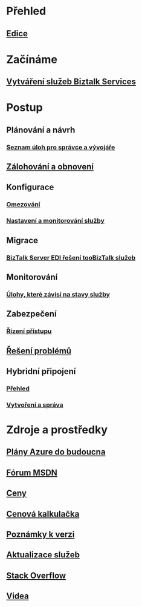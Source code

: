 # Přehled
## [Edice](biztalk-editions-feature-chart.md)

# Začínáme
## [Vytváření služeb Biztalk Services](biztalk-provision-services.md)

# Postup
## Plánování a návrh
### [Seznam úloh pro správce a vývojáře](biztalk-services-administration-and-development-task-list.md)
## [Zálohování a obnovení](biztalk-backup-restore.md)
## Konfigurace
### [Omezování](biztalk-throttling-thresholds.md)
### [Nastavení a monitorování služby](biztalk-dashboard-monitor-scale-tabs.md)
## Migrace
### [BizTalk Server EDI řešení tooBizTalk služeb](biztalk-migrating-to-edi-guide.md)
## Monitorování
### [Úlohy, které závisí na stavy služby](biztalk-service-state-chart.md)
## Zabezpečení
### [Řízení přístupu](biztalk-issuer-name-issuer-key.md)
## [Řešení problémů](biztalk-troubleshoot-using-ops-logs.md)
## Hybridní připojení
### [Přehled](integration-hybrid-connection-overview.md)
### [Vytvoření a správa](integration-hybrid-connection-create-manage.md)

# Zdroje a prostředky
## [Plány Azure do budoucna](https://azure.microsoft.com/roadmap/)
## [Fórum MSDN](https://social.msdn.microsoft.com/Forums/en-US/home?forum=azurebiztalksvcs)
## [Ceny](https://azure.microsoft.com/pricing/details/biztalk-services/)
## [ Cenová kalkulačka](https://azure.microsoft.com/pricing/calculator/)
## [Poznámky k verzi](biztalk-release-notes.md)
## [Aktualizace služeb](https://azure.microsoft.com/updates/?product=biztalk-services)
## [Stack Overflow](http://stackoverflow.com/questions/tagged/biztalk-services)
## [Videa](https://azure.microsoft.com/documentation/videos/index/?services=biztalk-services)
